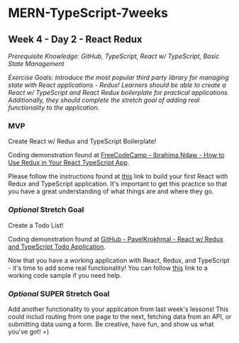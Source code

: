 # MERN-TypeScript-7weeks

## Week 4 - Day 2 - React Redux

*Prerequisite Knowledge: GitHub, TypeScript, React w/ TypeScript, Basic State Management*

*Exercise Goals: Introduce the most popular third party library for managing state with React applications - Redux! Learners should be able to create a React w/ TypeScript and React Redux boilerplate for practical applications. Additionally, they should complete the stretch goal of adding real functionality to the application.*

### MVP
Create React w/ Redux and TypeScript Boilerplate!  

Coding demonstration found at [FreeCodeCamp - Ibrahima Ndaw - How to Use Redux in Your React TypeScript App](https://github.com/PavelKrokhmal/react-redux-typescript-course).

Please follow the instructions found at [this](https://www.freecodecamp.org/news/how-to-use-redux-in-your-react-typescript-app/) link to build your first React with Redux and TypeScript application. It's important to get this practice so that you have a great understanding of what things are and where they go.

### *Optional* Stretch Goal
Create a Todo List! 

Coding demonstration found at [GitHub - PavelKrokhmal - React w/ Redux and TypeScript Todo Application](https://github.com/PavelKrokhmal/react-redux-typescript-course).

Now that you have a working application with React, Redux, and TypeScript - it's time to add some real functionality! You can follow [this](https://github.com/PavelKrokhmal/react-redux-typescript-course) link to a working code sample if you need help.

### *Optional* SUPER Stretch Goal
Add another functionality to your application from last week's lessons! This could includ routing from one page to the next, fetching data from an API, or submitting data using a form. Be creative, have fun, and show us what you've got! =)